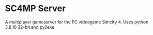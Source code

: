 # SC4MP Server
A multiplayer gameserver for the PC videogame Simcity 4. Uses python 3.8.10 32-bit and py2exe.

